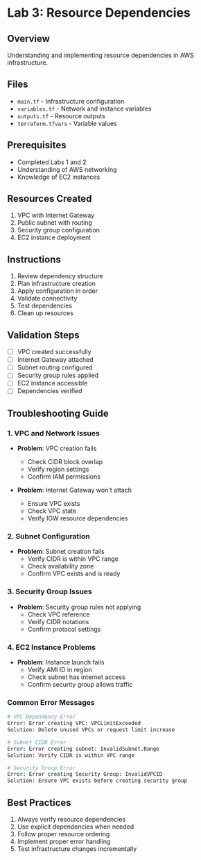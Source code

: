 # Lab 3: Resource Dependencies

## Overview
Understanding and implementing resource dependencies in AWS infrastructure.

## Files
- `main.tf` - Infrastructure configuration
- `variables.tf` - Network and instance variables
- `outputs.tf` - Resource outputs
- `terraform.tfvars` - Variable values

## Prerequisites
- Completed Labs 1 and 2
- Understanding of AWS networking
- Knowledge of EC2 instances

## Resources Created
1. VPC with Internet Gateway
2. Public subnet with routing
3. Security group configuration
4. EC2 instance deployment

## Instructions
1. Review dependency structure
2. Plan infrastructure creation
3. Apply configuration in order
4. Validate connectivity
5. Test dependencies
6. Clean up resources

## Validation Steps
- [ ] VPC created successfully
- [ ] Internet Gateway attached
- [ ] Subnet routing configured
- [ ] Security group rules applied
- [ ] EC2 instance accessible
- [ ] Dependencies verified

## Troubleshooting Guide

### 1. VPC and Network Issues
- **Problem**: VPC creation fails
  - Check CIDR block overlap
  - Verify region settings
  - Confirm IAM permissions

- **Problem**: Internet Gateway won't attach
  - Ensure VPC exists
  - Check VPC state
  - Verify IGW resource dependencies

### 2. Subnet Configuration
- **Problem**: Subnet creation fails
  - Verify CIDR is within VPC range
  - Check availability zone
  - Confirm VPC exists and is ready

### 3. Security Group Issues
- **Problem**: Security group rules not applying
  - Check VPC reference
  - Verify CIDR notations
  - Confirm protocol settings

### 4. EC2 Instance Problems
- **Problem**: Instance launch fails
  - Verify AMI ID in region
  - Check subnet has internet access
  - Confirm security group allows traffic

### Common Error Messages
```bash
# VPC Dependency Error
Error: Error creating VPC: VPCLimitExceeded
Solution: Delete unused VPCs or request limit increase

# Subnet CIDR Error
Error: Error creating subnet: InvalidSubnet.Range
Solution: Verify CIDR is within VPC range

# Security Group Error
Error: Error creating Security Group: InvalidVPCID
Solution: Ensure VPC exists before creating security group
```

## Best Practices
1. Always verify resource dependencies
2. Use explicit dependencies when needed
3. Follow proper resource ordering
4. Implement proper error handling
5. Test infrastructure changes incrementally
